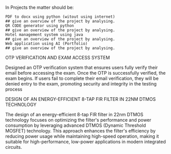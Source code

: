 

In Projects the matter should be:

    PDF to docx using python (witout using internet)
    ## give an overview of the project by analysing.
    QR CODE generator using python
    ## give an overview of the project by analysing.
    Hotel management system using java
    ## give an overview of the project by analysing.
    Web application using AI (Portfolio)
    ## give an overview of the project by analysing.
OTP VERIFICATION AND EXAM ACCESS SYSTEM

Designed an OTP verification system that ensures users fully verify their email before accessing the exam. Once the OTP is successfully verified, the exam begins. If users fail to complete their email verification, they will be denied entry to the exam,  promoting security and integrity in the testing process

DESIGN OF AN ENERGY-EFFICIENT 8-TAP FIR FILTER IN 22NM DTMOS TECHNOLOGY

The design of an energy-efficient 8-tap FIR filter in 22nm DTMOS technology focuses on optimizing the filter's performance and power consumption by leveraging advanced DTMOS (Dynamic Threshold MOSFET) technology. This approach enhances the filter's efficiency by reducing power usage while maintaining high-speed operation, making it suitable for high-performance, low-power applications in modern integrated circuits.


